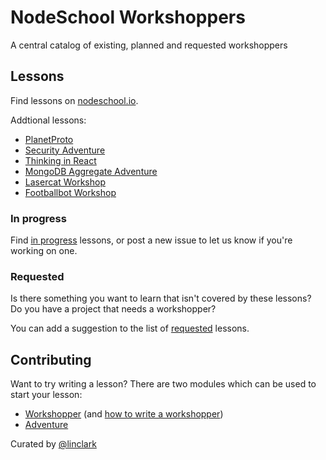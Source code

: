 NodeSchool Workshoppers
=======================

A central catalog of existing, planned and requested workshoppers

## Lessons

Find lessons on [nodeschool.io](http://nodeschool.io).

Addtional lessons:

- [PlanetProto](https://github.com/sporto/planetproto)
- [Security Adventure](https://github.com/toolness/security-adventure)
- [Thinking in React](https://github.com/asbjornenge/thinking-in-react)
- [MongoDB Aggregate Adventure](https://github.com/braz/mongodb-aggregate-adventure)
- [Lasercat Workshop](https://github.com/tableflip/lasercat-workshop)
- [Footballbot Workshop](https://github.com/tableflip/footballbot-workshop)

### In progress

Find [in progress](https://github.com/nodeschool/workshoppers/issues?labels=status%3Ain+progress) lessons, or post a new issue to let us know if you're working on one.

### Requested

Is there something you want to learn that isn't covered by these lessons? Do you have a project that needs a workshopper? 

You can add a suggestion to the list of [requested](https://github.com/nodeschool/workshoppers/issues?labels=status%3Arequested) lessons.

## Contributing

Want to try writing a lesson? There are two modules which can be used to start your lesson:

- [Workshopper](https://github.com/rvagg/workshopper) (and [how to write a workshopper](http://lin-clark.com/blog/2014/07/01/authoring-nodejs-workshopper-lessons))
- [Adventure](https://github.com/substack/adventure)

Curated by [@linclark](https://github.com/linclark)
